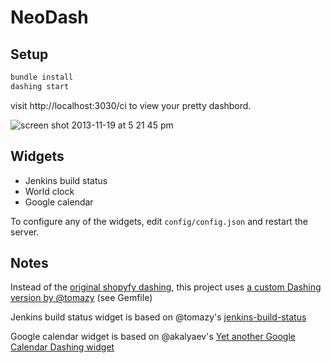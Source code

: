 # NeoDash

## Setup

```ruby
bundle install
dashing start
```

visit http://localhost:3030/ci to view your pretty dashbord.

![screen shot 2013-11-19 at 5 21 45 pm](https://f.cloud.github.com/assets/412533/1571300/37fcee5a-5101-11e3-8b54-17f285d2e124.png)

## Widgets

- Jenkins build status
- World clock
- Google calendar

To configure any of the widgets, edit `config/config.json` and restart the server.

## Notes

Instead of the [original shopyfy dashing](http://shopify.github.io/dashing/), this project uses [a custom Dashing version by @tomazy](https://github.com/tomazy/dashing/tree/dashboard-from-config) (see Gemfile)

Jenkins build status widget is based on @tomazy's [jenkins-build-status](https://github.com/tomazy/jenkins-status-dashing)

Google calendar widget is based on @akalyaev's [Yet another Google Calendar Dashing widget](https://gist.github.com/akalyaev/6387762)
